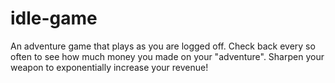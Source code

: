 # idle-game
An adventure game that plays as you are logged off. Check back every so often to see how much money you made on your "adventure". Sharpen your weapon to exponentially increase your revenue!
